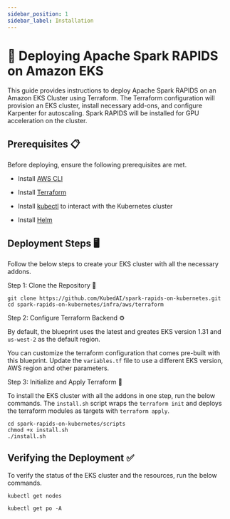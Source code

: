 ```yaml
---
sidebar_position: 1
sidebar_label: Installation
---
```


# 🚀 Deploying Apache Spark RAPIDS on Amazon EKS

This guide provides instructions to deploy Apache Spark RAPIDS on an Amazon EKS Cluster using Terraform. The Terraform configuration will provision an EKS cluster, install necessary add-ons, and configure Karpenter for autoscaling. Spark RAPIDS will be installed for GPU acceleration on the cluster.

## Prerequisites 📋

Before deploying, ensure the following prerequisites are met.

- Install [AWS CLI](https://docs.aws.amazon.com/cli/latest/userguide/getting-started-install.html)

- Install [Terraform](https://developer.hashicorp.com/terraform/install)

- Install [kubectl](https://docs.aws.amazon.com/eks/latest/userguide/install-kubectl.html) to interact with the Kubernetes cluster

- Install [Helm](https://helm.sh/docs/intro/install/)


## Deployment Steps 🖥️

Follow the below steps to create your EKS cluster with all the necessary addons.

Step 1: Clone the Repository 📂

```
git clone https://github.com/KubedAI/spark-rapids-on-kubernetes.git
cd spark-rapids-on-kubernetes/infra/aws/terraform
```

Step 2: Configure Terraform Backend ⚙️

By default, the blueprint uses the latest and greates EKS version 1.31 and `us-west-2` as the default region.

You can customize the terraform configuration that comes pre-built with this blueprint. Update the `variables.tf` file to use a different EKS version, AWS region and other parameters.

Step 3: Initialize and Apply Terraform 🚀

To install the EKS cluster with all the addons in one step, run the below commands. The `install.sh` script wraps the `terraform init` and deploys the terraform modules as targets with `terraform apply`.

```
cd spark-rapids-on-kubernetes/scripts
chmod +x install.sh
./install.sh
```

## Verifying the Deployment ✅

To verify the status of the EKS cluster and the resources, run the below commands.

    
```
kubectl get nodes

kubectl get po -A

```


